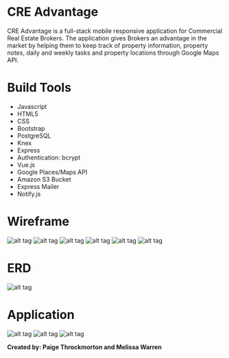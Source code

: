 # CRE Advantage
<p>CRE Advantage is a full-stack mobile responsive application for Commercial Real Estate Brokers. The application gives Brokers an advantage in the market by helping them to keep track of property information, property notes, daily and weekly tasks and property locations through Google Maps API.</p>


# Build Tools
<ul>
<li>Javascript</li>
<li>HTML5</li>
<li>CSS</li>
<li>Bootstrap</li>
<li>PostgreSQL</li>
<li>Knex</li>
<li>Express</li>
<li>Authentication: bcrypt</li>
<li>Vue.js</li>
<li>Google Places/Maps API</li>
<li>Amazon S3 Bucket </li>
<li>Express Mailer</li>
<li>Notify.js</li>
</ul>


# Wireframe

![alt tag](screenshots/login.png)
![alt tag](screenshots/signup.png)
![alt tag](screenshots/main.png)
![alt tag](screenshots/property.png)
![alt tag](screenshots/map.png)
![alt tag](screenshots/tasks.png)


# ERD
![alt tag](screenshots/erd.png)



# Application
![alt tag](screenshots/homePage.png)
![alt tag](screenshots/loginPage.png)
![alt tag](screenshots/signupPage.png)

<div>
<b>Created by:
Paige Throckmorton and Melissa Warren
</b></div>
